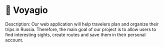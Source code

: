 # 🚢 Voyagio

Description:
Our web application will help travelers plan and organize their trips in Russia. Therefore,  the main goal of our project is to allow users to find interesting sights, create routes and save them in their personal account.
